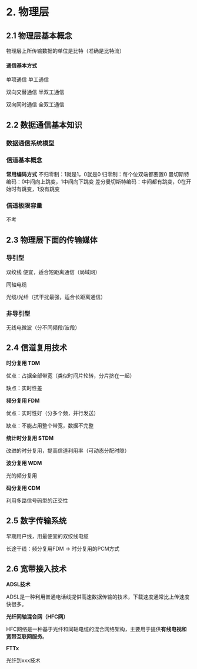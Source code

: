 # 2. 物理层




## 2.1 物理层基本概念

物理层上所传输数据的单位是比特（准确是比特流）

#### 通信基本方式

单项通信           单工通信

双向交替通信   半双工通信

双向同时通信   全双工通信



## 2.2 数据通信基本知识

### 数据通信系统模型

### 信道基本概念
**常用编码方式**
不归零制：1就是1，0就是0
归零制：每个位双端都要置0
曼切斯特编码：0中间向上跳变，1中间向下跳变
差分曼切斯特编码：中间都有跳变，0在开始时有跳变，1没有跳变

### 信道极限容量

不考

## 2.3 物理层下面的传输媒体

### 导引型
双绞线   便宜，适合短距离通信（局域网）

同轴电缆  

光缆/光纤（抗干扰最强，适合长距离通信）  

### 非导引型
无线电微波（分不同频段/波段）



## 2.4 信道复用技术

**时分复用  TDM**

优点：占据全部带宽（类似时间片轮转，分片挤在一起）

缺点：实时性差

**频分复用  FDM**

优点：实时性好（分多个频，并行发送）

缺点：不能占用整个带宽，数据不完整

**统计时分复用 STDM**

改进的时分复用，提高信道利用率（可动态分配时隙）

**波分复用 WDM**

光的频分复用

**码分复用 CDM**

利用多路信号码型的正交性



## 2.5 数字传输系统

早期用户线，用最便宜的双绞线电缆

长途干线：频分复用FDM  $\rightarrow$ 时分复用的PCM方式



## 2.6 宽带接入技术

**ADSL技术**

ADSL是一种利用普通电话线提供高速数据传输的技术，下载速度通常比上传速度快很多。

**光纤同轴混合网（HFC网）**

HFC网络是一种基于光纤和同轴电缆的混合网络架构，主要用于提供**有线电视和宽带互联网服务**。

**FTTx**

光纤到xxx技术







